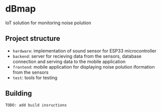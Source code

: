# dBmap
IoT solution for monitoring noise polution

## Project structure
* `hardware`: implementation of sound sensor for ESP33 microcontroller
* `backend`: server for recieving data from the sensors, database connection and serving data to the mobile application
* `frontend`: mobile application for displaying noise polution iformation from the sensors
* `test`: tools for testing 

## Building
`TODO: add build insructions`